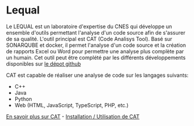 # Lequal

Le LEQUAL est un laboratoire d'expertise du CNES qui développe un ensemble
d'outils permettant l'analyse d'un code source afin de s'assurer de sa
qualité. L'outil principal est CAT (Code Analisys Tool). Basé sur SONARQUBE et
docker, il permet l'analyse d'un code source et la création de rapports Excel ou
Word pour permettre une analyse plus complète par un humain. Cet outil peut être
complété par les différents développements disponibles sur
[le dépot github](https://github.com/lequal)

CAT est capable de réaliser une analyse de code sur les langages suivants:

- C++
- Java
- Python
- Web (HTML, JavaScript, TypeScript, PHP, etc.)

[En savoir plus sur CAT](cat) -
[Installation / Utilisation de CAT](how-to-use-cat)
